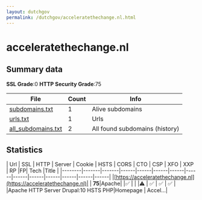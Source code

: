 ```yaml
---
layout: dutchgov
permalink: /dutchgov/acceleratethechange.nl.html
---
```



# acceleratethechange.nl
## Summary data


**SSL Grade**:0
**HTTP Security Grade**:75


| File       | Count | Info |
|------------|-------|------|
|[subdomains.txt](/data/acceleratethechange.nl/subdomains.txt)|1|Alive subdomains|
|[urls.txt](/data/acceleratethechange.nl/urls.txt)|1|Urls|
|[all_subdomains.txt](/data/acceleratethechange.nl/all_subdomains.txt)|2|All found subdomains (history)|


## Statistics


| Url | SSL | HTTP | Server | Cookie | HSTS | CORS | CTO | CSP | XFO | XXP | RP |FP| Tech |Title |
|--------|-------|-------|------|------|------|------|------|------|------|------|------|------|------|
|[https://acceleratethechange.nl](https://acceleratethechange.nl)| | **75**|Apache| |:white_check_mark: | | |:warning: | :white_check_mark: | :white_check_mark: | :white_check_mark: | |Apache HTTP Server Drupal:10 HSTS PHP|Homepage | Accel...|